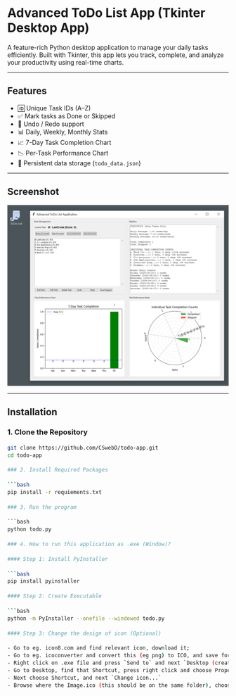 # Advanced ToDo List App (Tkinter Desktop App)

A feature-rich Python desktop application to manage your daily tasks efficiently. Built with Tkinter, this app lets you track, complete, and analyze your productivity using real-time charts.

---

## Features

- 🆔 Unique Task IDs (A–Z)
- ✅ Mark tasks as Done or Skipped
- 🔄 Undo / Redo support
- 📊 Daily, Weekly, Monthly Stats
- 📈 7-Day Task Completion Chart
- 📉 Per-Task Performance Chart
- 💾 Persistent data storage (`todo_data.json`)

---

## Screenshot

<img src="screenshot.png" alt="Screenshot of App" width="600">

---

## Installation

### 1. Clone the Repository

```bash
git clone https://github.com/CSwebD/todo-app.git
cd todo-app

### 2. Install Required Packages

```bash
pip install -r requiements.txt

### 3. Run the program

```bash
python todo.py

### 4. How to run this application as .exe (Window)?

#### Step 1: Install PyInstaller

```bash
pip install pyinstaller

#### Step 2: Create Executable

```bash
python -m PyInstaller --onefile --windowed todo.py

#### Step 3: Change the design of icon (Optional)

- Go to eg. icon8.com and find relevant icon, download it;
- Go to eg. icoconverter and convert this (eg png) to ICO, and save for eg as (Image.ico);
- Right click on .exe file and press `Send to` and next `Desktop (create shortcut)`;
- Go to Desktop, find that Shortcut, press right click and choose Properties;
- Next choose Shortcut, and next `Change icon...`
- Browse where the Image.ico (this should be on the same folder), choose it and next ok, apply, ok and close.



